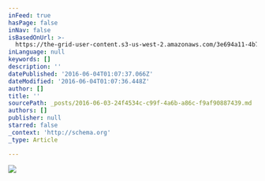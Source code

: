 ```yaml
---
inFeed: true
hasPage: false
inNav: false
isBasedOnUrl: >-
  https://the-grid-user-content.s3-us-west-2.amazonaws.com/3e694a11-4b7e-4465-886e-8cdfa85716f8.jpg
inLanguage: null
keywords: []
description: ''
datePublished: '2016-06-04T01:07:37.066Z'
dateModified: '2016-06-04T01:07:36.448Z'
author: []
title: ''
sourcePath: _posts/2016-06-03-24f4534c-c99f-4a6b-a86c-f9af90887439.md
authors: []
publisher: null
starred: false
_context: 'http://schema.org'
_type: Article

---
```

![](https://the-grid-user-content.s3-us-west-2.amazonaws.com/3e694a11-4b7e-4465-886e-8cdfa85716f8.jpg)